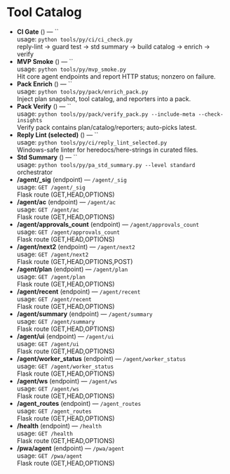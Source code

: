 # Tool Catalog

- **CI Gate** () — ``  
  usage: `python tools/py/ci/ci_check.py`  
  reply-lint → guard test → std summary → build catalog → enrich → verify
- **MVP Smoke** () — ``  
  usage: `python tools/py/mvp_smoke.py`  
  Hit core agent endpoints and report HTTP status; nonzero on failure.
- **Pack Enrich** () — ``  
  usage: `python tools/py/pack/enrich_pack.py`  
  Inject plan snapshot, tool catalog, and reporters into a pack.
- **Pack Verify** () — ``  
  usage: `python tools/py/pack/verify_pack.py --include-meta --check-insights`  
  Verify pack contains plan/catalog/reporters; auto-picks latest.
- **Reply Lint (selected)** () — ``  
  usage: `python tools/py/ci/reply_lint_selected.py`  
  Windows-safe linter for heredocs/here-strings in curated files.
- **Std Summary** () — ``  
  usage: `python tools/py/pa_std_summary.py --level standard`  
  orchestrator
- **/agent/_sig** (endpoint) — `/agent/_sig`  
  usage: `GET /agent/_sig`  
  Flask route (GET,HEAD,OPTIONS)
- **/agent/ac** (endpoint) — `/agent/ac`  
  usage: `GET /agent/ac`  
  Flask route (GET,HEAD,OPTIONS)
- **/agent/approvals_count** (endpoint) — `/agent/approvals_count`  
  usage: `GET /agent/approvals_count`  
  Flask route (GET,HEAD,OPTIONS)
- **/agent/next2** (endpoint) — `/agent/next2`  
  usage: `GET /agent/next2`  
  Flask route (GET,HEAD,OPTIONS,POST)
- **/agent/plan** (endpoint) — `/agent/plan`  
  usage: `GET /agent/plan`  
  Flask route (GET,HEAD,OPTIONS)
- **/agent/recent** (endpoint) — `/agent/recent`  
  usage: `GET /agent/recent`  
  Flask route (GET,HEAD,OPTIONS)
- **/agent/summary** (endpoint) — `/agent/summary`  
  usage: `GET /agent/summary`  
  Flask route (GET,HEAD,OPTIONS)
- **/agent/ui** (endpoint) — `/agent/ui`  
  usage: `GET /agent/ui`  
  Flask route (GET,HEAD,OPTIONS)
- **/agent/worker_status** (endpoint) — `/agent/worker_status`  
  usage: `GET /agent/worker_status`  
  Flask route (GET,HEAD,OPTIONS)
- **/agent/ws** (endpoint) — `/agent/ws`  
  usage: `GET /agent/ws`  
  Flask route (GET,HEAD,OPTIONS)
- **/agent_routes** (endpoint) — `/agent_routes`  
  usage: `GET /agent_routes`  
  Flask route (GET,HEAD,OPTIONS)
- **/health** (endpoint) — `/health`  
  usage: `GET /health`  
  Flask route (GET,HEAD,OPTIONS)
- **/pwa/agent** (endpoint) — `/pwa/agent`  
  usage: `GET /pwa/agent`  
  Flask route (GET,HEAD,OPTIONS)
